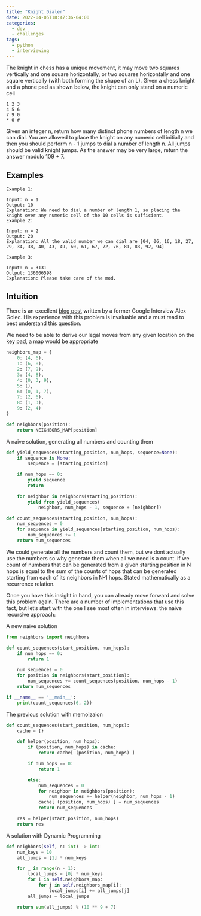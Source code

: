 ```yaml
---
title: "Knight Dialer"
date: 2022-04-05T18:47:36-04:00
categories:
  - dev
  - challenges
tags:
  - python
  - interviewing
---
```


The knight in chess has a unique movement, it may move two squares vertically and one square horizontally, or two squares horizontally and one square vertically (with both forming the shape of an L). Given a chess knight and a phone pad as shown below, the knight can only stand on a numeric cell

```
1 2 3
4 5 6
7 9 0
* 0 #
```

Given an integer n, return how many distinct phone numbers of length n we can dial. You are allowed to place the knight on any numeric cell initially and then you should perform n - 1 jumps to dial a number of length n. All jumps should be valid knight jumps. As the answer may be very large, return the answer modulo 109 + 7.

## Examples

```
Example 1:

Input: n = 1
Output: 10
Explanation: We need to dial a number of length 1, so placing the knight over any numeric cell of the 10 cells is sufficient.
Example 2:

Input: n = 2
Output: 20
Explanation: All the valid number we can dial are [04, 06, 16, 18, 27, 29, 34, 38, 40, 43, 49, 60, 61, 67, 72, 76, 81, 83, 92, 94]

Example 3:

Input: n = 3131
Output: 136006598
Explanation: Please take care of the mod.
```

## Intuition

There is an excellent [blog post](https://medium.com/hackernoon/google-interview-questions-deconstructed-the-knights-dialer-f780d516f029) written by a former Google Interview Alex Golec. His experience with this problem is invaluable and a must read to best understand this question.

We need to be able to derive our legal moves from any given location on the key pad, a map would be appropriate

``` python
neighbors_map = {
    0: (4, 6),
    1: (6, 8),
    2: (7, 9),
    3: (4, 8),
    4: (0, 3, 9),
    5: (),
    6: (0, 1, 7),
    7: (2, 6),
    8: (1, 3),
    9: (2, 4)
}

def neighbors(position):
    return NEIGHBORS_MAP[position]
```

A naive solution, generating all numbers and counting them

``` python
def yield_sequences(starting_position, num_hops, sequence=None):
    if sequence is None:
        sequence = [starting_position]

    if num_hops == 0:
        yield sequence
        return

    for neighbor in neighbors(starting_position):
        yield from yield_sequences(
            neighbor, num_hops - 1, sequence + [neighbor])

def count_sequences(starting_position, num_hops):
    num_sequences = 0
    for sequence in yield_sequences(starting_position, num_hops):
        num_sequences += 1
    return num_sequences
```

We could generate all the numbers and count them, but we dont actually use the numbers so why generate them when all we need is a count. If we count of numbers that can be generated from a given starting position in N hops is equal to the sum of the counts of hops that can be generated starting from each of its neighbors in N-1 hops. Stated mathematically as a recurrence relation.

Once you have this insight in hand, you can already move forward and solve this problem again. There are a number of implementations that use this fact, but let’s start with the one I see most often in interviews: the naive recursive approach:

A new naive solution

``` python
from neighbors import neighbors

def count_sequences(start_position, num_hops):
    if num_hops == 0:
        return 1

    num_sequences = 0
    for position in neighbors(start_position):
        num_sequences += count_sequences(position, num_hops - 1)
    return num_sequences

if __name__ == '__main__':
    print(count_sequences(6, 2))
```

The previous solution with memoizaion

``` python
def count_sequences(start_position, num_hops):
    cache = {}

    def helper(position, num_hops):
        if (position, num_hops) in cache:
            return cache[ (position, num_hops) ]

        if num_hops == 0:
            return 1

        else:
            num_sequences = 0
            for neighbor in neighbors(position):
                num_sequences += helper(neighbor, num_hops - 1)
            cache[ (position, num_hops) ] = num_sequences
            return num_sequences

    res = helper(start_position, num_hops)
    return res
```

A solution with Dynamic Programming

``` python
def neighbors(self, n: int) -> int:
    num_keys = 10
    all_jumps = [1] * num_keys

    for _ in range(n - 1):
        local_jumps = [0] * num_keys
        for i in self.neighbors_map:
            for j in self.neighbors_map[i]:
                local_jumps[i] += all_jumps[j]
        all_jumps = local_jumps

    return sum(all_jumps) % (10 ** 9 + 7)
```
